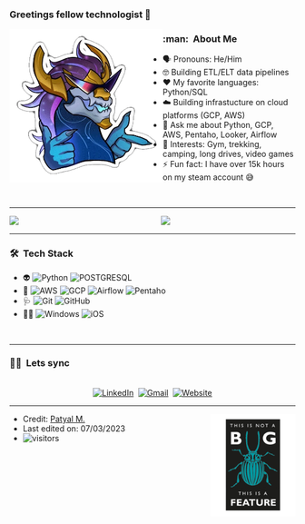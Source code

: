 ### Greetings fellow technologist 👋

<img align="left" height="270px" alt="hello_world" src="https://github.com/tix0/tix0/blob/master/auri.png" />

<h3> :man: &nbsp;About Me </h3>

- 🗣️ Pronouns: He/Him
- 🤓 Building ETL/ELT data pipelines
- ❤️ My favorite languages: Python/SQL
- ☁️ Building infrastucture on cloud platforms (GCP, AWS)
- 💬 Ask me about Python, GCP, AWS, Pentaho, Looker, Airflow
- 💜 Interests: Gym, trekking, camping, long drives, video games
- ⚡ Fun fact: I have over 15k hours on my steam account 😅
<br/>

-----
<p float="left">
  <img align="left" width="47%" src="https://github-readme-stats.vercel.app/api?username=tix0&theme=dracula&show_icons=true&hide_border=true&include_all_commits=true&count_private=true" />
  <img align="right" width="47%" src="https://github-readme-streak-stats.herokuapp.com?user=tix0&theme=dracula&ring=FF7530&fire=FF0000" />  
</p>

<br/>

-----
<h3> 🛠 &nbsp;Tech Stack</h3>

- :alien:
  ![Python](https://img.shields.io/badge/Python-14354C?style=for-the-badge&logo=python&logoColor=white)
  ![POSTGRESQL](https://img.shields.io/badge/PostgreSQL-316192?style=for-the-badge&logo=postgresql&logoColor=white)
- :bricks:
  ![AWS](https://img.shields.io/badge/AWS-323330?style=for-the-badge&logo=amazonaws&logoColor=F7DF1E)
  ![GCP](https://img.shields.io/badge/GCP-239120?&style=for-the-badge&logo=googlecloud&logoColor=white)
  ![Airflow](https://img.shields.io/badge/Airflow-323330?style=for-the-badge&logo=apacheairflow&logoColor=white)
  ![Pentaho](https://img.shields.io/badge/Pentaho-323330?style=for-the-badge&logoColor=white)
- :stethoscope:
  ![Git](https://img.shields.io/badge/Git-F05032?style=for-the-badge&logo=git&logoColor=white)
  ![GitHub](https://img.shields.io/badge/GitHub-100000?style=for-the-badge&logo=github&logoColor=white)
- :technologist:
  ![Windows](https://img.shields.io/badge/Windows-0078D6?style=for-the-badge&logo=windows&logoColor=white)
  ![iOS](https://img.shields.io/badge/iOS-000000?style=for-the-badge&logo=ios&logoColor=white)

<br/>

-----
<h3> 🤝🏻 &nbsp;Lets sync </h3>
<p align="center">
<br>
<a href="https://www.linkedin.com/in/manveerpatyal/"><img src="https://img.shields.io/badge/linkedin-%230077B5.svg?&style=for-the-badge&logo=linkedin&logoColor=white" alt="LinkedIn" /></a>&nbsp;
<a href="mailto:manveer.patyal@gmail.com?subject=Hello"><img src="https://img.shields.io/badge/gmail-%23D14836.svg?&style=for-the-badge&logo=gmail&logoColor=white" alt="Gmail"/></a>&nbsp;
<a href="https://manbirpatial.wixsite.com/manveer-patyal"><img alt="Website" src="https://img.shields.io/website?style=for-the-badge&up_message=portfolio&url=https://manbirpatial.wixsite.com/manveer-patyal"></a>
</p>

-----
<img align="right" height="180px" src="https://github.com/tix0/tix0/blob/master/bug.png" />

- Credit: [Patyal M.](https://github.com/tix0)
- Last edited on: 07/03/2023
- <img alt="visitors" src="https://gpvc.arturio.dev/tix0" />
